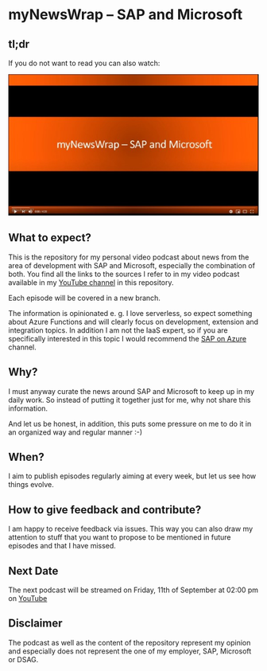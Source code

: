 # myNewsWrap – SAP and Microsoft

## tl;dr
If you do not want to read you can also watch:

[![Watch the video](./pics/Logo_small.jpg)](https://youtu.be/RpJmr4tAsLs)

## What to expect?
This is the repository for my personal video podcast about news from the area of development with SAP and Microsoft, especially the combination of both. You find all the links to the sources I refer to in my video podcast available in my [YouTube channel](https://www.youtube.com/user/drchristianlechner/) in this repository. 

Each episode will be covered in a new branch. 

The information is opinionated e. g. I love serverless, so expect something about Azure Functions and will clearly focus on development, extension and integration topics. In addition I am not the IaaS expert, so if you are specifically interested in this topic I would recommend the [SAP on Azure](https://www.youtube.com/channel/UCQOn5Ia5ML0qFRNY1XJbd5g) channel.

## Why?
I must anyway curate the news around SAP and Microsoft to keep up in my daily work. So instead of putting it together just for me, why not share this information. 

And let us be honest, in addition, this puts some pressure on me to do it in an organized way and regular manner :-)  

## When?
I aim to publish episodes regularly aiming at every week, but let us see how things evolve.

## How to give feedback and contribute?
I am happy to receive feedback via issues. This way you can also draw my attention to stuff that you want to propose to be mentioned in future episodes and that I have missed. 

## Next Date
The next podcast will be streamed on Friday, 11th of September at 02:00 pm on [YouTube](https://youtu.be/YqmkUm3cjP8) 

## Disclaimer
The podcast as well as the content of the repository represent my opinion and especially does not represent the one of my employer, SAP, Microsoft or DSAG. 